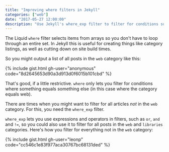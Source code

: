 ```yaml
---
title: "Improving where filters in Jekyll"
categories: ["web"]
date: "2017-05-27 12:00:00"
description: "Use Jekyll's where_exp filter to filter for conditions such as falseness. This will speed up build times and make it easier to develop more complex, useful array filters."
---
```



The Liquid `where` filter selects items from arrays so you don't have to loop through an entire set. In Jekyll this is useful for creating things like category listings, as well as cutting down on site build times.

So you might output a list of all posts in the `web` category like this:

{% include gist.html gh-user="anonymous" code="8d2645653d90a3d913d0f6015b101cbd" %}

That's good, if a little restrictive. `where` only lets you filter for conditions where something equals something else (in this case where the category equals web).

There are times when you might want to filter for all articles _not_ in the `web` category. For this, you need the `where_exp` filter.

`where_exp` lets you use expressions and operators in filters, such as `or`, `and` and `!=`, so you could also use it to filter for all posts in the `web` and `libraries` categories. Here's how you filter for everything not in the `web` category:

{% include gist.html gh-user="leonp" code="cc546c1e83f977aca30767bc68131ded" %}
